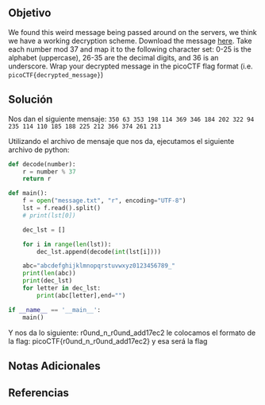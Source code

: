 ## Objetivo
We found this weird message being passed around on the servers, we think we have a working decryption scheme. Download the message [here](https://artifacts.picoctf.net/c/129/message.txt). Take each number mod 37 and map it to the following character set: 0-25 is the alphabet (uppercase), 26-35 are the decimal digits, and 36 is an underscore. Wrap your decrypted message in the picoCTF flag format (i.e. `picoCTF{decrypted_message}`)

## Solución
Nos dan el siguiente mensaje:
`350 63 353 198 114 369 346 184 202 322 94 235 114 110 185 188 225 212 366 374 261 213 `

Utilizando el archivo de mensaje que nos da, ejecutamos el siguiente archivo de python:
```python
def decode(number):
    r = number % 37
    return r

def main():
    f = open("message.txt", "r", encoding="UTF-8")
    lst = f.read().split()
    # print(lst[0])

    dec_lst = []

    for i in range(len(lst)):
        dec_lst.append(decode(int(lst[i])))

    abc="abcdefghijklmnopqrstuvwxyz0123456789_"
    print(len(abc))
    print(dec_lst)
    for letter in dec_lst:
        print(abc[letter],end="")

if __name__ == '__main__':
    main()
```
Y nos da lo siguiente:
r0und_n_r0und_add17ec2
le colocamos el formato de la flag:
picoCTF{r0und_n_r0und_add17ec2}
y esa será la flag 
## Notas Adicionales


## Referencias
